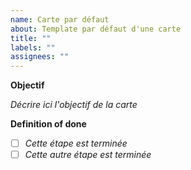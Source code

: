 ```yaml
---
name: Carte par défaut
about: Template par défaut d'une carte
title: ""
labels: ""
assignees: ""
---
```


**Objectif**

_Décrire ici l'objectif de la carte_

**Definition of done**

- [ ] _Cette étape est terminée_
- [ ] _Cette autre étape est terminée_
